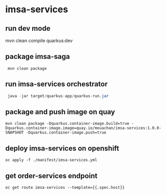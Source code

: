 # imsa-services


## run dev mode
mvn clean compile quarkus:dev

## package imsa-saga  
```mvn
 mvn clean package
```
## run imsa-services orchestrator
```java
 java -jar target/quarkus-app/quarkus-run.jar 
```
## package and push image on quay
```shell
mvn clean package -Dquarkus.container-image.build=true -Dquarkus.container-image.image=quay.io/mouachan/imsa-services:1.0.0-SNAPSHOT -Dquarkus.container-image.push=true 
```


## deploy imsa-services on openshift
```
oc apply -f ./manifest/imsa-services.yml 
```
## get order-services endpoint 
```
oc get route imsa-services --template={{.spec.host}}
```